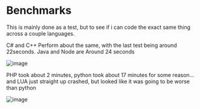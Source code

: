 # Benchmarks
This is mainly done as a test, but to see if i can code the exact same thing across a couple languages.

C# and C++ Perform about the same, with the last test being around 22seconds. Java and Node are Around 24 seconds

![image](https://user-images.githubusercontent.com/3459724/181831016-540fff28-5530-42cb-b31a-6059a64cdd42.png)

PHP took about 2 minutes, python took about 17 minutes for some reason... and LUA just straight up crashed, but looked like it was going to be worse than python

![image](https://user-images.githubusercontent.com/3459724/181830874-1e41790f-21e2-493b-a968-afe2438bd6f5.png)

